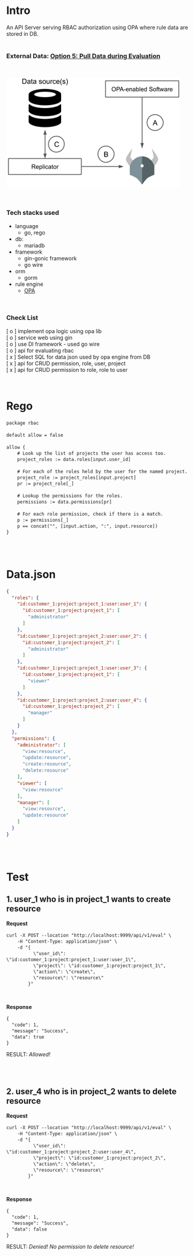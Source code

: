 # Intro

An API Server serving RBAC authorization using OPA where rule data are stored in DB.
<br><br>

### External Data: [Option 5: Pull Data during Evaluation](https://www.openpolicyagent.org/docs/latest/external-data/#option-5-pull-data-during-evaluation)
<br>

![img.png](img.png)

<br>

### Tech stacks used
- language
  - go, rego
- db:
  - mariadb
- framework
  - gin-gonic framework
  - go wire
- orm
  - gorm
- rule engine
  - [OPA](https://www.openpolicyagent.org/docs/latest/integration/#integrating-with-the-go-api)

<br>

### Check List
[ o ] implement opa logic using opa lib <br>
[ o ] service web using gin <br>
[ o ] use DI framework - used go wire <br>
[ o ] api for evaluating rbac <br>
[ x ] Select SQL for data json used by opa engine from DB <br>
[ x ] api for CRUD permission, role, user, project <br>
[ x ] api for CRUD permission to role, role to user <br>

<br>

# Rego
```rego
package rbac

default allow = false

allow {
    # Look up the list of projects the user has access too.
    project_roles := data.roles[input.user_id]

    # For each of the roles held by the user for the named project.
    project_role := project_roles[input.project]
    pr := project_role[_]

    # Lookup the permissions for the roles.
    permissions := data.permissions[pr]

    # For each role permission, check if there is a match.
    p := permissions[_]
    p == concat("", [input.action, ":", input.resource])
}
```
<br>
<br>

# Data.json
```json
{
  "roles": {
    "id:customer_1:project:project_1:user:user_1": {
      "id:customer_1:project:project_1": [
        "administrator"
      ]
    },
    "id:customer_1:project:project_2:user:user_2": {
      "id:customer_1:project:project_2": [
        "administrator"
      ]
    },
    "id:customer_1:project:project_1:user:user_3": {
      "id:customer_1:project:project_1": [
        "viewer"
      ]
    },
    "id:customer_1:project:project_2:user:user_4": {
      "id:customer_1:project:project_2": [
        "manager"
      ]
    }
  },
  "permissions": {
    "administrator": [
      "view:resource",
      "update:resource",
      "create:resource",
      "delete:resource"
    ],
    "viewer": [
      "view:resource"
    ],
    "manager": [
      "view:resource",
      "update:resource"
    ]
  }
}
```

<br>
<br>


# Test

## 1. user_1 who is in project_1 wants to create resource

**Request**
```shell
curl -X POST --location "http://localhost:9999/api/v1/eval" \
    -H "Content-Type: application/json" \
    -d "{
          \"user_id\": \"id:customer_1:project:project_1:user:user_1\",
          \"project\": \"id:customer_1:project:project_1\",
          \"action\": \"create\",
          \"resource\": \"resource\"
        }"
```
<br>

**Response**
```shell
{
  "code": 1,
  "message": "Success",
  "data": true
}
```
RESULT: _Allowed!_

<br>
<br>


## 2. user_4 who is in project_2 wants to delete resource

**Request**
```shell
curl -X POST --location "http://localhost:9999/api/v1/eval" \
    -H "Content-Type: application/json" \
    -d "{
          \"user_id\": \"id:customer_1:project:project_2:user:user_4\",
          \"project\": \"id:customer_1:project:project_2\",
          \"action\": \"delete\",
          \"resource\": \"resource\"
        }"
```

<br>

**Response**
```shell
{
  "code": 1,
  "message": "Success",
  "data": false
}
```

RESULT: _Denied! No permission to delete resource!_
